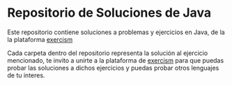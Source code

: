 # Repositorio de Soluciones de Java 
Este repositorio contiene soluciones a problemas y ejercicios en Java, de la la plataforma [exercism](https://exercism.org)

Cada carpeta dentro del repositorio representa la solución al ejercicio mencionado, te invito a unirte a la plataforma de [exercism](https://exercism.org) para que puedas probar las soluciones a dichos ejercicios y puedas probar otros lenguajes de tu interes.